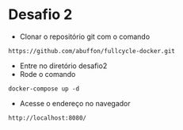 # Desafio 2 #
 * Clonar o repositório git com o comando
 ```
 https://github.com/abuffon/fullcycle-docker.git
 ```
 * Entre no diretório desafio2
 * Rode o comando 
 ```
 docker-compose up -d
 ```
 * Acesse o endereço no navegador
 ```
 http://localhost:8080/
 ```